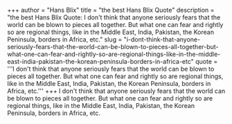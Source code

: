 +++
author = "Hans Blix"
title = "the best Hans Blix Quote"
description = "the best Hans Blix Quote: I don't think that anyone seriously fears that the world can be blown to pieces all together. But what one can fear and rightly so are regional things, like in the Middle East, India, Pakistan, the Korean Peninsula, borders in Africa, etc."
slug = "i-dont-think-that-anyone-seriously-fears-that-the-world-can-be-blown-to-pieces-all-together-but-what-one-can-fear-and-rightly-so-are-regional-things-like-in-the-middle-east-india-pakistan-the-korean-peninsula-borders-in-africa-etc"
quote = '''I don't think that anyone seriously fears that the world can be blown to pieces all together. But what one can fear and rightly so are regional things, like in the Middle East, India, Pakistan, the Korean Peninsula, borders in Africa, etc.'''
+++
I don't think that anyone seriously fears that the world can be blown to pieces all together. But what one can fear and rightly so are regional things, like in the Middle East, India, Pakistan, the Korean Peninsula, borders in Africa, etc.
